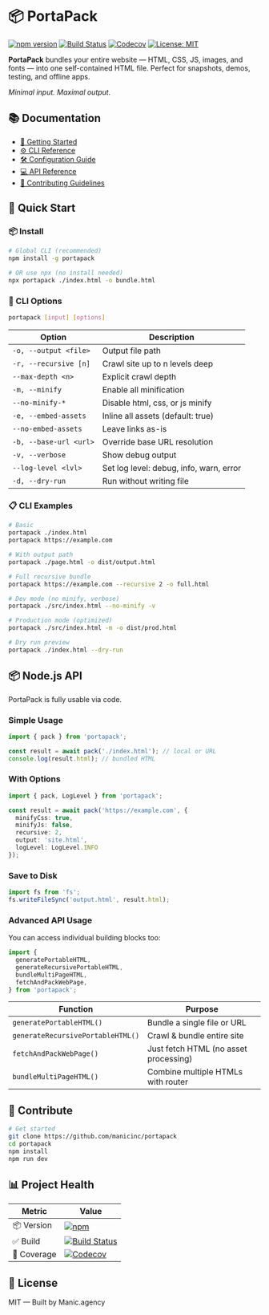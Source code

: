# 📦 PortaPack

[![npm version](https://img.shields.io/npm/v/portapack.svg?style=for-the-badge&logo=npm&color=CB3837)](https://www.npmjs.com/package/portapack)
[![Build Status](https://img.shields.io/github/actions/workflow/status/manicinc/portapack/ci.yml?branch=master&style=for-the-badge&logo=github)](https://github.com/manicinc/portapack/actions)
[![Codecov](https://img.shields.io/codecov/c/github/manicinc/portapack?style=for-the-badge&logo=codecov)](https://codecov.io/gh/manicinc/portapack)
[![License: MIT](https://img.shields.io/badge/license-MIT-green.svg?style=for-the-badge)](./LICENSE)

**PortaPack** bundles your entire website — HTML, CSS, JS, images, and fonts — into one  self-contained HTML file. Perfect for snapshots, demos, testing, and offline apps.

*Minimal input. Maximal output.*

## 📚 Documentation

- [📖 Getting Started](https://manicinc.github.io/portapack/getting-started)
- [⚙️ CLI Reference](https://manicinc.github.io/portapack/cli)
- [🛠 Configuration Guide](https://manicinc.github.io/portapack/configuration)
- [💻 API Reference](https://manicinc.github.io/portapack/api/)
- [🤝 Contributing Guidelines](https://manicinc.github.io/portapack/contributing)

## 🚀 Quick Start

### 📦 Install

```bash
# Global CLI (recommended)
npm install -g portapack

# OR use npx (no install needed)
npx portapack ./index.html -o bundle.html
```

### 🧰 CLI Options

```bash
portapack [input] [options]
```

| Option | Description |
|--------|-------------|
| `-o, --output <file>` | Output file path |
| `-r, --recursive [n]` | Crawl site up to n levels deep |
| `--max-depth <n>` | Explicit crawl depth |
| `-m, --minify` | Enable all minification |
| `--no-minify-*` | Disable html, css, or js minify |
| `-e, --embed-assets` | Inline all assets (default: true) |
| `--no-embed-assets` | Leave links as-is |
| `-b, --base-url <url>` | Override base URL resolution |
| `-v, --verbose` | Show debug output |
| `--log-level <lvl>` | Set log level: debug, info, warn, error |
| `-d, --dry-run` | Run without writing file |

### 📋 CLI Examples

```bash
# Basic
portapack ./index.html
portapack https://example.com

# With output path
portapack ./page.html -o dist/output.html

# Full recursive bundle
portapack https://example.com --recursive 2 -o full.html

# Dev mode (no minify, verbose)
portapack ./src/index.html --no-minify -v

# Production mode (optimized)
portapack ./src/index.html -m -o dist/prod.html

# Dry run preview
portapack ./index.html --dry-run
```

## 📦 Node.js API

PortaPack is fully usable via code.

### Simple Usage

```typescript
import { pack } from 'portapack';

const result = await pack('./index.html'); // local or URL
console.log(result.html); // bundled HTML
```

### With Options

```typescript
import { pack, LogLevel } from 'portapack';

const result = await pack('https://example.com', {
  minifyCss: true,
  minifyJs: false,
  recursive: 2,
  output: 'site.html',
  logLevel: LogLevel.INFO
});
```

### Save to Disk

```typescript
import fs from 'fs';
fs.writeFileSync('output.html', result.html);
```

### Advanced API Usage

You can access individual building blocks too:

```typescript
import {
  generatePortableHTML,
  generateRecursivePortableHTML,
  bundleMultiPageHTML,
  fetchAndPackWebPage,
} from 'portapack';
```

| Function | Purpose |
|----------|---------|
| `generatePortableHTML()` | Bundle a single file or URL |
| `generateRecursivePortableHTML()` | Crawl & bundle entire site |
| `fetchAndPackWebPage()` | Just fetch HTML (no asset processing) |
| `bundleMultiPageHTML()` | Combine multiple HTMLs with router |

## 🤝 Contribute

```bash
# Get started
git clone https://github.com/manicinc/portapack
cd portapack
npm install
npm run dev
```

## 📊 Project Health

| Metric       | Value |
|--------------|-------|
| 📦 Version   | [![npm](https://img.shields.io/npm/v/portapack.svg)](https://www.npmjs.com/package/portapack) |
| ✅ Build     | [![Build Status](https://img.shields.io/github/actions/workflow/status/manicinc/portapack/ci.yml?branch=master)](https://github.com/manicinc/portapack/actions) |
| 🧪 Coverage  | [![Codecov](https://img.shields.io/codecov/c/github/manicinc/portapack)](https://codecov.io/gh/manicinc/portapack) |

## 📄 License

MIT — Built by Manic.agency

